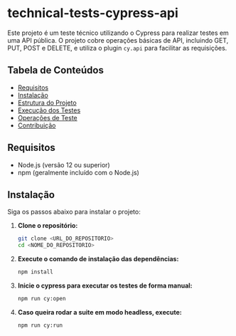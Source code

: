 # technical-tests-cypress-api

Este projeto é um teste técnico utilizando o Cypress para realizar testes em uma API pública. O projeto cobre operações básicas de API, incluindo GET, PUT, POST e DELETE, e utiliza o plugin `cy.api` para facilitar as requisições.

## Tabela de Conteúdos

- [Requisitos](#requisitos)
- [Instalação](#instalação)
- [Estrutura do Projeto](#estrutura-do-projeto)
- [Execução dos Testes](#execução-dos-testes)
- [Operações de Teste](#operações-de-teste)
- [Contribuição](#contribuição)

## Requisitos

- Node.js (versão 12 ou superior)
- npm (geralmente incluído com o Node.js)

## Instalação

Siga os passos abaixo para instalar o projeto:

1. **Clone o repositório:**

   ```bash
   git clone <URL_DO_REPOSITORIO>
   cd <NOME_DO_REPOSITORIO>

2. **Execute o comando de instalação das dependências:**

   ```bash
   npm install

3. **Inicie o cypress para executar os testes de forma manual:**

   ```bash
   npm run cy:open

4. **Caso queira rodar a suite em modo headless, execute:**

   ```bash
   npm run cy:run

